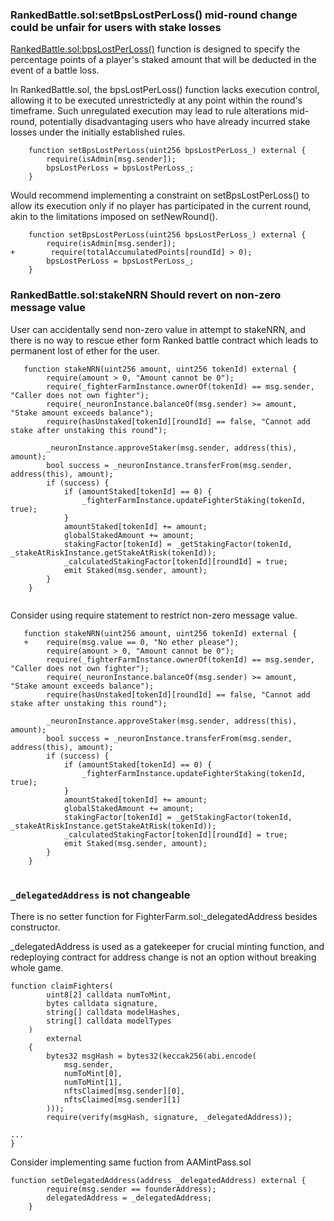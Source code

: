 ### RankedBattle.sol:setBpsLostPerLoss() mid-round change could be unfair for users with stake losses


[RankedBattle.sol:bpsLostPerLoss()](https://github.com/code-423n4/2024-02-ai-arena/blob/cd1a0e6d1b40168657d1aaee8223dc050e15f8cc/src/RankedBattle.sol#L226) function is designed to specify the percentage points of a player's staked amount that will be deducted in the event of a battle loss.


In RankedBattle.sol, the bpsLostPerLoss() function lacks execution control, allowing it to be executed unrestrictedly at any point within the round's timeframe. Such unregulated execution may lead to rule alterations mid-round, potentially disadvantaging users who have already incurred stake losses under the initially established rules.


```
    function setBpsLostPerLoss(uint256 bpsLostPerLoss_) external {
        require(isAdmin[msg.sender]);
        bpsLostPerLoss = bpsLostPerLoss_;
    }
```

Would recommend implementing a constraint on setBpsLostPerLoss() to allow its execution only if no player has participated in the current round, akin to the limitations imposed on setNewRound().


```
    function setBpsLostPerLoss(uint256 bpsLostPerLoss_) external {
        require(isAdmin[msg.sender]);
+		 require(totalAccumulatedPoints[roundId] > 0);
        bpsLostPerLoss = bpsLostPerLoss_;
    }
```

### RankedBattle.sol:stakeNRN Should revert on non-zero message value

User can accidentally send non-zero value in attempt to stakeNRN, and there is no way to rescue ether form Ranked battle contract which leads to permanent lost of ether for the user. 

```
   function stakeNRN(uint256 amount, uint256 tokenId) external {
        require(amount > 0, "Amount cannot be 0");
        require(_fighterFarmInstance.ownerOf(tokenId) == msg.sender, "Caller does not own fighter");
        require(_neuronInstance.balanceOf(msg.sender) >= amount, "Stake amount exceeds balance");
        require(hasUnstaked[tokenId][roundId] == false, "Cannot add stake after unstaking this round");

        _neuronInstance.approveStaker(msg.sender, address(this), amount);
        bool success = _neuronInstance.transferFrom(msg.sender, address(this), amount);
        if (success) {
            if (amountStaked[tokenId] == 0) {
                _fighterFarmInstance.updateFighterStaking(tokenId, true);
            }
            amountStaked[tokenId] += amount;
            globalStakedAmount += amount;
            stakingFactor[tokenId] = _getStakingFactor(tokenId, _stakeAtRiskInstance.getStakeAtRisk(tokenId));
            _calculatedStakingFactor[tokenId][roundId] = true;
            emit Staked(msg.sender, amount);
        }
    }
    
```

Consider using require statement to restrict non-zero message value. 


```
   function stakeNRN(uint256 amount, uint256 tokenId) external {
   +    require(msg.value == 0, "No ether please");
        require(amount > 0, "Amount cannot be 0");
        require(_fighterFarmInstance.ownerOf(tokenId) == msg.sender, "Caller does not own fighter");
        require(_neuronInstance.balanceOf(msg.sender) >= amount, "Stake amount exceeds balance");
        require(hasUnstaked[tokenId][roundId] == false, "Cannot add stake after unstaking this round");

        _neuronInstance.approveStaker(msg.sender, address(this), amount);
        bool success = _neuronInstance.transferFrom(msg.sender, address(this), amount);
        if (success) {
            if (amountStaked[tokenId] == 0) {
                _fighterFarmInstance.updateFighterStaking(tokenId, true);
            }
            amountStaked[tokenId] += amount;
            globalStakedAmount += amount;
            stakingFactor[tokenId] = _getStakingFactor(tokenId, _stakeAtRiskInstance.getStakeAtRisk(tokenId));
            _calculatedStakingFactor[tokenId][roundId] = true;
            emit Staked(msg.sender, amount);
        }
    }
    
```

### `_delegatedAddress` is not changeable

There is no setter function for FighterFarm.sol:_delegatedAddress besides constructor. 

_delegatedAddress is used as a gatekeeper for crucial minting function, and redeploying contract for address change is not an option without breaking whole game. 

```
function claimFighters(
        uint8[2] calldata numToMint,
        bytes calldata signature,
        string[] calldata modelHashes,
        string[] calldata modelTypes
    ) 
        external 
    {
        bytes32 msgHash = bytes32(keccak256(abi.encode(
            msg.sender, 
            numToMint[0], 
            numToMint[1],
            nftsClaimed[msg.sender][0],
            nftsClaimed[msg.sender][1]
        )));
        require(verify(msgHash, signature, _delegatedAddress));

...
}
```

Consider implementing same fuction from AAMintPass.sol
```
function setDelegatedAddress(address _delegatedAddress) external {
        require(msg.sender == founderAddress);
        delegatedAddress = _delegatedAddress;
    }
```
